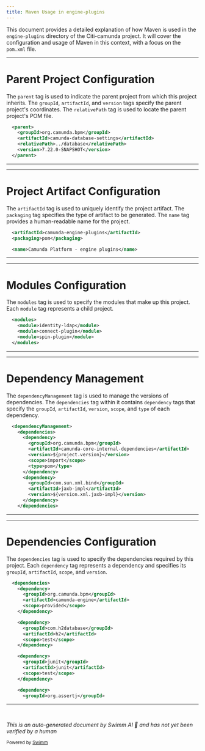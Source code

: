 ```yaml
---
title: Maven Usage in engine-plugins
---
```

This document provides a detailed explanation of how Maven is used in the `engine-plugins` directory of the Citi-camunda project. It will cover the configuration and usage of Maven in this context, with a focus on the `pom.xml` file.

<SwmSnippet path="/engine-plugins/pom.xml" line="4">

---

# Parent Project Configuration

The `parent` tag is used to indicate the parent project from which this project inherits. The `groupId`, `artifactId`, and `version` tags specify the parent project's coordinates. The `relativePath` tag is used to locate the parent project's POM file.

```xml
  <parent>
    <groupId>org.camunda.bpm</groupId>
    <artifactId>camunda-database-settings</artifactId>
    <relativePath>../database</relativePath>
    <version>7.22.0-SNAPSHOT</version>
  </parent>
```

---

</SwmSnippet>

<SwmSnippet path="/engine-plugins/pom.xml" line="11">

---

# Project Artifact Configuration

The `artifactId` tag is used to uniquely identify the project artifact. The `packaging` tag specifies the type of artifact to be generated. The `name` tag provides a human-readable name for the project.

```xml
  <artifactId>camunda-engine-plugins</artifactId>
  <packaging>pom</packaging>

  <name>Camunda Platform - engine plugins</name>
```

---

</SwmSnippet>

<SwmSnippet path="/engine-plugins/pom.xml" line="16">

---

# Modules Configuration

The `modules` tag is used to specify the modules that make up this project. Each `module` tag represents a child project.

```xml
  <modules>
    <module>identity-ldap</module>
    <module>connect-plugin</module>
    <module>spin-plugin</module>
  </modules>
```

---

</SwmSnippet>

<SwmSnippet path="/engine-plugins/pom.xml" line="22">

---

# Dependency Management

The `dependencyManagement` tag is used to manage the versions of dependencies. The `dependencies` tag within it contains `dependency` tags that specify the `groupId`, `artifactId`, `version`, `scope`, and `type` of each dependency.

```xml
  <dependencyManagement>
    <dependencies>
      <dependency>
        <groupId>org.camunda.bpm</groupId>
        <artifactId>camunda-core-internal-dependencies</artifactId>
        <version>${project.version}</version>
        <scope>import</scope>
        <type>pom</type>
      </dependency>
      <dependency>
        <groupId>com.sun.xml.bind</groupId>
        <artifactId>jaxb-impl</artifactId>
        <version>${version.xml.jaxb-impl}</version>
      </dependency>
    </dependencies>
```

---

</SwmSnippet>

<SwmSnippet path="/engine-plugins/pom.xml" line="39">

---

# Dependencies Configuration

The `dependencies` tag is used to specify the dependencies required by this project. Each `dependency` tag represents a dependency and specifies its `groupId`, `artifactId`, `scope`, and `version`.

```xml
  <dependencies>
    <dependency>
      <groupId>org.camunda.bpm</groupId>
      <artifactId>camunda-engine</artifactId>
      <scope>provided</scope>
    </dependency>

    <dependency>
      <groupId>com.h2database</groupId>
      <artifactId>h2</artifactId>
      <scope>test</scope>
    </dependency>

    <dependency>
      <groupId>junit</groupId>
      <artifactId>junit</artifactId>
      <scope>test</scope>
    </dependency>

    <dependency>
      <groupId>org.assertj</groupId>
```

---

</SwmSnippet>

&nbsp;

*This is an auto-generated document by Swimm AI 🌊 and has not yet been verified by a human*

<SwmMeta version="3.0.0" repo-id="Z2l0aHViJTNBJTNBQ2l0aS1jYW11bmRhJTNBJTNBZ2lsYWRuYXZvdA==" repo-name="Citi-camunda" doc-type="build-tool"><sup>Powered by [Swimm](/)</sup></SwmMeta>
